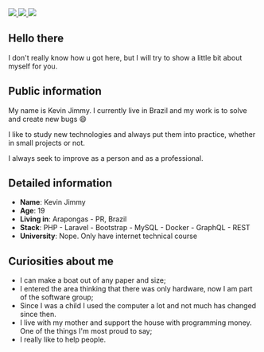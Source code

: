 <div>
    <a href= "https://www.instagram.com/kevin_jim.my/" target="_blank">
      <img src="https://img.shields.io/badge/-Instagram-%23E4405F?style=for-the-badge&logo=instagram&logoColor=white" target="_blank">
    </a>
    <a href= "https://www.linkedin.com/in/kevin-jimmy-5b4247211/" target="_blank">
      <img src="https://img.shields.io/badge/-LinkedIn-%230077B5?style=for-the-badge&logo=linkedin&logoColor=white" target="_blank">
    </a>
    <a href = "mailto:kevinjimmy.profissional@hotmail.com">
      <img src="https://img.shields.io/badge/Microsoft_Outlook-0078D4?style=for-the-badge&logo=microsoft-outlook&logoColor=white" target="_blank">
    </a>
</div>
  
## Hello there

I don't really know how u got here, but I will try to show a little bit about myself for you.

## Public information

My name is Kevin Jimmy. I currently live in Brazil and my work is to solve and create new bugs 😄

I like to study new technologies and always put them into practice, whether in small projects or not.

I always seek to improve as a person and as a professional.

## Detailed information

* **Name**: Kevin Jimmy
* **Age**: 19
* **Living in**: Arapongas - PR, Brazil
* **Stack**: PHP - Laravel - Bootstrap - MySQL - Docker - GraphQL - REST
* **University**: Nope. Only have internet technical course

## Curiosities about me

* I can make a boat out of any paper and size;
* I entered the area thinking that there was only hardware, now I am part of the software group;
* Since I was a child I used the computer a lot and not much has changed since then.
* I live with my mother and support the house with programming money. One of the things I'm most proud to say;
* I really like to help people.
